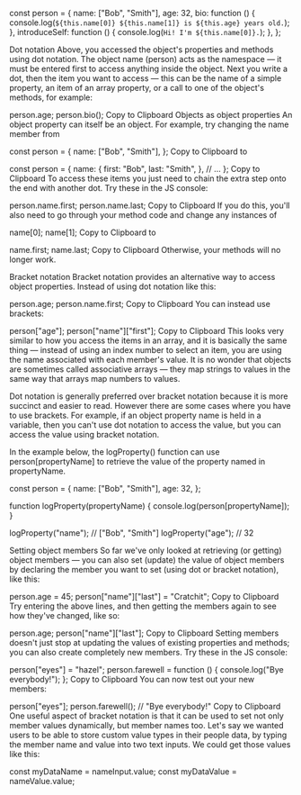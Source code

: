 const person = {
  name: ["Bob", "Smith"],
  age: 32,
  bio: function () {
    console.log(`${this.name[0]} ${this.name[1]} is ${this.age} years old.`);
  },
  introduceSelf: function () {
    console.log(`Hi! I'm ${this.name[0]}.`);
  },
};


Dot notation
Above, you accessed the object's properties and methods using dot notation. The object name (person) acts as the namespace — it must be entered first to access anything inside the object. Next you write a dot, then the item you want to access — this can be the name of a simple property, an item of an array property, or a call to one of the object's methods, for example:

person.age;
person.bio();
Copy to Clipboard
Objects as object properties
An object property can itself be an object. For example, try changing the name member from

const person = {
  name: ["Bob", "Smith"],
};
Copy to Clipboard
to

const person = {
  name: {
    first: "Bob",
    last: "Smith",
  },
  // …
};
Copy to Clipboard
To access these items you just need to chain the extra step onto the end with another dot. Try these in the JS console:

person.name.first;
person.name.last;
Copy to Clipboard
If you do this, you'll also need to go through your method code and change any instances of

name[0];
name[1];
Copy to Clipboard
to

name.first;
name.last;
Copy to Clipboard
Otherwise, your methods will no longer work.

Bracket notation
Bracket notation provides an alternative way to access object properties. Instead of using dot notation like this:

person.age;
person.name.first;
Copy to Clipboard
You can instead use brackets:

person["age"];
person["name"]["first"];
Copy to Clipboard
This looks very similar to how you access the items in an array, and it is basically the same thing — instead of using an index number to select an item, you are using the name associated with each member's value. It is no wonder that objects are sometimes called associative arrays — they map strings to values in the same way that arrays map numbers to values.

Dot notation is generally preferred over bracket notation because it is more succinct and easier to read. However there are some cases where you have to use brackets. For example, if an object property name is held in a variable, then you can't use dot notation to access the value, but you can access the value using bracket notation.

In the example below, the logProperty() function can use person[propertyName] to retrieve the value of the property named in propertyName.

const person = {
  name: ["Bob", "Smith"],
  age: 32,
};

function logProperty(propertyName) {
  console.log(person[propertyName]);
}

logProperty("name");
// ["Bob", "Smith"]
logProperty("age");
// 32





Setting object members
So far we've only looked at retrieving (or getting) object members — you can also set (update) the value of object members by declaring the member you want to set (using dot or bracket notation), like this:

person.age = 45;
person["name"]["last"] = "Cratchit";
Copy to Clipboard
Try entering the above lines, and then getting the members again to see how they've changed, like so:

person.age;
person["name"]["last"];
Copy to Clipboard
Setting members doesn't just stop at updating the values of existing properties and methods; you can also create completely new members. Try these in the JS console:

person["eyes"] = "hazel";
person.farewell = function () {
  console.log("Bye everybody!");
};
Copy to Clipboard
You can now test out your new members:

person["eyes"];
person.farewell();
// "Bye everybody!"
Copy to Clipboard
One useful aspect of bracket notation is that it can be used to set not only member values dynamically, but member names too. Let's say we wanted users to be able to store custom value types in their people data, by typing the member name and value into two text inputs. We could get those values like this:

const myDataName = nameInput.value;
const myDataValue = nameValue.value;
